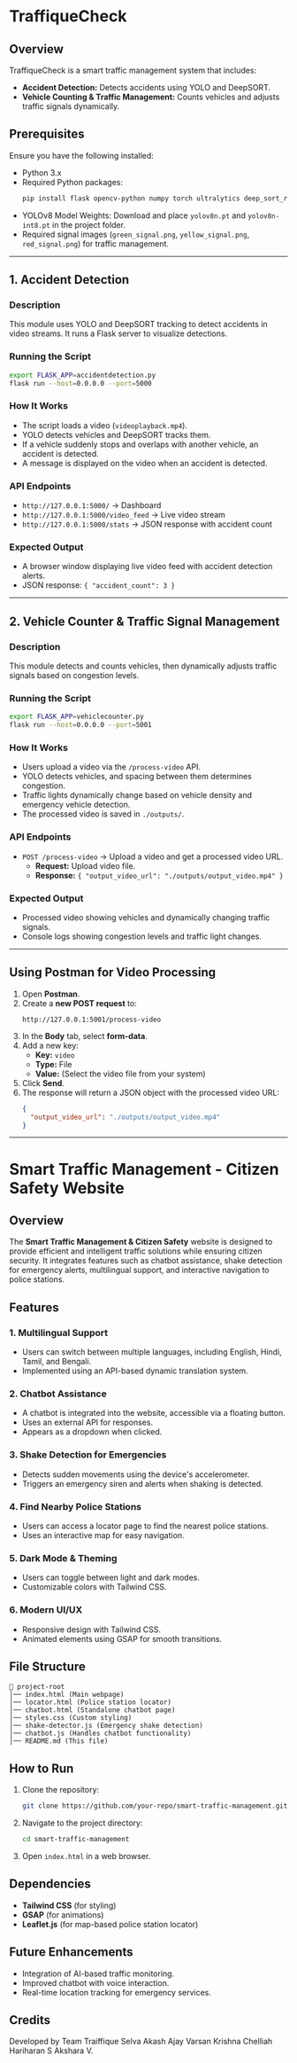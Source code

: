 # TraffiqueCheck

## Overview

TraffiqueCheck is a smart traffic management system that includes:

- **Accident Detection:** Detects accidents using YOLO and DeepSORT.
- **Vehicle Counting & Traffic Management:** Counts vehicles and adjusts traffic signals dynamically.

## Prerequisites

Ensure you have the following installed:

- Python 3.x
- Required Python packages:
  ```bash
  pip install flask opencv-python numpy torch ultralytics deep_sort_realtime
  ```
- YOLOv8 Model Weights: Download and place `yolov8n.pt` and `yolov8n-int8.pt` in the project folder.
- Required signal images (`green_signal.png`, `yellow_signal.png`, `red_signal.png`) for traffic management.

---

## 1. Accident Detection

### Description

This module uses YOLO and DeepSORT tracking to detect accidents in video streams. It runs a Flask server to visualize detections.

### Running the Script

```bash
export FLASK_APP=accidentdetection.py
flask run --host=0.0.0.0 --port=5000
```

### How It Works

- The script loads a video (`videoplayback.mp4`).
- YOLO detects vehicles and DeepSORT tracks them.
- If a vehicle suddenly stops and overlaps with another vehicle, an accident is detected.
- A message is displayed on the video when an accident is detected.

### API Endpoints

- `http://127.0.0.1:5000/` → Dashboard
- `http://127.0.0.1:5000/video_feed` → Live video stream
- `http://127.0.0.1:5000/stats` → JSON response with accident count

### Expected Output

- A browser window displaying live video feed with accident detection alerts.
- JSON response: `{ "accident_count": 3 }`

---

## 2. Vehicle Counter & Traffic Signal Management

### Description

This module detects and counts vehicles, then dynamically adjusts traffic signals based on congestion levels.

### Running the Script

```bash
export FLASK_APP=vehiclecounter.py
flask run --host=0.0.0.0 --port=5001
```

### How It Works

- Users upload a video via the `/process-video` API.
- YOLO detects vehicles, and spacing between them determines congestion.
- Traffic lights dynamically change based on vehicle density and emergency vehicle detection.
- The processed video is saved in `./outputs/`.

### API Endpoints

- `POST /process-video` → Upload a video and get a processed video URL.
  - **Request:** Upload video file.
  - **Response:** `{ "output_video_url": "./outputs/output_video.mp4" }`

### Expected Output

- Processed video showing vehicles and dynamically changing traffic signals.
- Console logs showing congestion levels and traffic light changes.

---

## Using Postman for Video Processing

1. Open **Postman**.
2. Create a **new POST request** to:
   ```
   http://127.0.0.1:5001/process-video
   ```
3. In the **Body** tab, select **form-data**.
4. Add a new key:
   - **Key:** `video`
   - **Type:** File
   - **Value:** (Select the video file from your system)
5. Click **Send**.
6. The response will return a JSON object with the processed video URL:
   ```json
   {
     "output_video_url": "./outputs/output_video.mp4"
   }
   ```

---

# Smart Traffic Management - Citizen Safety Website

## Overview

The **Smart Traffic Management & Citizen Safety** website is designed to provide efficient and intelligent traffic solutions while ensuring citizen security. It integrates features such as chatbot assistance, shake detection for emergency alerts, multilingual support, and interactive navigation to police stations.

## Features

### 1. **Multilingual Support**

- Users can switch between multiple languages, including English, Hindi, Tamil, and Bengali.
- Implemented using an API-based dynamic translation system.

### 2. **Chatbot Assistance**

- A chatbot is integrated into the website, accessible via a floating button.
- Uses an external API for responses.
- Appears as a dropdown when clicked.

### 3. **Shake Detection for Emergencies**

- Detects sudden movements using the device's accelerometer.
- Triggers an emergency siren and alerts when shaking is detected.

### 4. **Find Nearby Police Stations**

- Users can access a locator page to find the nearest police stations.
- Uses an interactive map for easy navigation.

### 5. **Dark Mode & Theming**

- Users can toggle between light and dark modes.
- Customizable colors with Tailwind CSS.

### 6. **Modern UI/UX**

- Responsive design with Tailwind CSS.
- Animated elements using GSAP for smooth transitions.

## File Structure

```
📁 project-root
│── index.html (Main webpage)
│── locator.html (Police station locator)
│── chatbot.html (Standalone chatbot page)
│── styles.css (Custom styling)
│── shake-detector.js (Emergency shake detection)
│── chatbot.js (Handles chatbot functionality)
│── README.md (This file)
```

## How to Run

1. Clone the repository:
   ```sh
   git clone https://github.com/your-repo/smart-traffic-management.git
   ```
2. Navigate to the project directory:
   ```sh
   cd smart-traffic-management
   ```
3. Open `index.html` in a web browser.

## Dependencies

- **Tailwind CSS** (for styling)
- **GSAP** (for animations)
- **Leaflet.js** (for map-based police station locator)

## Future Enhancements

- Integration of AI-based traffic monitoring.
- Improved chatbot with voice interaction.
- Real-time location tracking for emergency services.

## Credits

Developed by Team Traiffique
Selva Akash Ajay Varsan Krishna Chelliah Hariharan S Akshara V.



